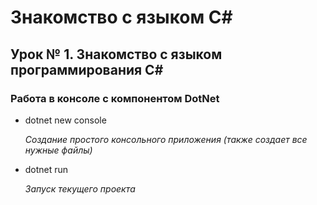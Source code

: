 # Знакомство с языком C#
## Урок № 1. Знакомство с языком программирования C#

### Работа в консоле c компонентом DotNet

* dotnet new console

    *Создание простого консольного приложения (также создает все нужные файлы)*

* dotnet run

    *Запуск текущего проекта*